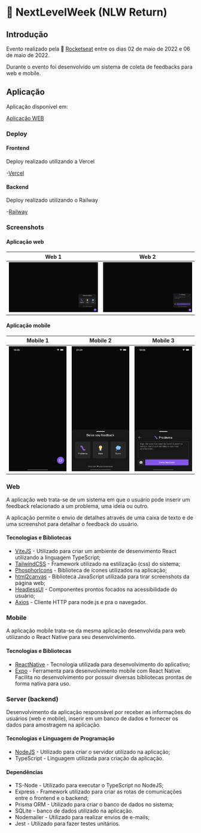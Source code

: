 # 🚀 NextLevelWeek (NLW Return)

## Introdução

Evento realizado pela 🚀 [Rocketseat](https://www.rocketseat.com.br) entre os dias 02 de maio de 2022 e 06 de maio de 2022.

Durante o evento foi desenvolvido um sistema de coleta de feedbacks para web e mobile.

## Aplicação

Aplicação disponível em:

[Aplicação WEB](https://feedget-nlwreturn-q7l0681pp-guilhermemigliano.vercel.app/)

### Deploy

#### Frontend

Deploy realizado utilizando a Vercel

-[Vercel](https://vercel.com/)

#### Backend

Deploy realizado utilizando o Railway

-[Railway](https://railway.app/)

### Screenshots

#### Aplicação web

|                                                   Web 1                                                   |                                                   Web 2                                                   |
| :-------------------------------------------------------------------------------------------------------: | :-------------------------------------------------------------------------------------------------------: |
| ![Web-1](https://github.com/guilhermemigliano/feedget-nlwreturn/blob/main/screenshots/web-1.png?raw=true) | ![Web-2](https://github.com/guilhermemigliano/feedget-nlwreturn/blob/main/screenshots/web-2.png?raw=true) |

#### Aplicação mobile

|                                                    Mobile 1                                                     |                                                    Mobile 2                                                     |                                                    Mobile 3                                                     |
| :-------------------------------------------------------------------------------------------------------------: | :-------------------------------------------------------------------------------------------------------------: | :-------------------------------------------------------------------------------------------------------------: |
| ![Mobile-1](https://github.com/guilhermemigliano/feedget-nlwreturn/blob/main/screenshots/mobile-1.png?raw=true) | ![Mobile-2](https://github.com/guilhermemigliano/feedget-nlwreturn/blob/main/screenshots/mobile-2.png?raw=true) | ![Mobile-3](https://github.com/guilhermemigliano/feedget-nlwreturn/blob/main/screenshots/mobile-3.png?raw=true) |

### Web

A aplicação web trata-se de um sistema em que o usuário pode inserir um feedback relacionado a um problema, uma ideia ou outro.

A aplicação permite o envio de detalhes através de uma caixa de texto e de uma screenshot para detalhar o feedback do usuário.

#### Tecnologias e Bibliotecas

- [ViteJS](https://vitejs.dev/guide/) - Utilizado para criar um ambiente de desenvimento React utilizando a linguagem TypeScript;
- [TailwindCSS](https://tailwindcss.com) - Framework utilizado na estilização (css) do sistema;
- [PhosphorIcons](https://phosphoricons.com) - Biblioteca de ícones utilizados na aplicação;
- [html2canvas](https://html2canvas.hertzen.com) - Biblioteca JavaScript utilizada para tirar screenshots da página web;
- [HeadlessUI](https://headlessui.dev) - Componentes prontos focados na acessibilidade do usuário;
- [Axios](https://axios-http.com/ptbr/docs/intro) - Cliente HTTP para node.js e pra o navegador.

### Mobile

A aplicação mobile trata-se da mesma aplicação desenvolvida para web utilizando o React Native para seu desenvolvimento.

#### Tecnologias e Bibliotecas

- [ReactNative](https://reactnative.dev) - Tecnologia utilizada para desenvolvimento do aplicativo;
- [Expo](https://reactnative.dev) - Ferramenta para desenvolvimento mobile com React Native. Facilita no desenvolvimento por possuir diversas bibliotecas prontas de forma nativa para uso.

### Server (backend)

Desenvolvimento da aplicação responsável por receber as informações do usuários (web e mobile), inserir em um banco de dados e fornecer os dados para amostragem na aplicação.

#### Tecnologias e Linguagem de Programação

- [NodeJS](https://nodejs.org/en/) - Utilizado para criar o servidor utilizado na aplicação;
- TypeScript - Linguagem utilizada para criação da aplicação.

#### Dependências

- TS-Node - Utilizado para executar o TypeScript no NodeJS;
- Express - Framework utilizado para criar as rotas de comunicações entre o frontend e o backend;
- Prisma ORM - Utilizado para criar o banco de dados no sistema;
- SQLite - banco de dados utilizado na aplicação.
- Nodemailer - Utilizado para realizar envios de e-mails;
- Jest - Utilizado para fazer testes unitários.
